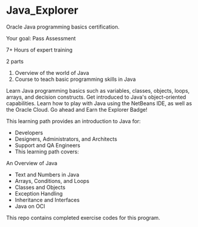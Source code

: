 # Java_Explorer
Oracle Java programming basics certification.

Your goal: Pass Assessment

7+ Hours of expert training

2 parts
1.	Overview of the world of Java
2.	Course to teach basic programming skills in Java

Learn Java programming basics such as variables, classes, objects, loops, arrays, and decision constructs. Get introduced to Java's object-oriented capabilities. Learn how to play with Java using the NetBeans IDE, as well as the Oracle Cloud. Go ahead and Earn the Explorer Badge!

This learning path provides an introduction to Java for:

- Developers
- Designers, Administrators, and Architects
- Support and QA Engineers
- This learning path covers:

An Overview of Java
- Text and Numbers in Java
- Arrays, Conditions, and Loops
- Classes and Objects
- Exception Handling
- Inheritance and Interfaces
- Java on OCI

This repo contains completed exercise codes for this program.
